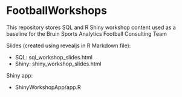 # FootballWorkshops

This repository stores SQL and R Shiny workshop content used as a baseline for the Bruin Sports Analytics Football Consulting Team

Slides (created using revealjs in R Markdown file):
- SQL: sql_workshop_slides.html
- Shiny: shiny_workshop_slides.html

Shiny app:
- ShinyWorkshopApp/app.R
